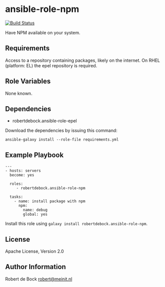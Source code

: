 ansible-role-npm
=========

[![Build Status](https://travis-ci.org/robertdebock/ansible-role-npm.svg?branch=master)](https://travis-ci.org/robertdebock/ansible-role-npm)

Have NPM available on your system.

Requirements
------------

Access to a repository containing packages, likely on the internet.
On RHEL (platform: EL) the epel repository is required.

Role Variables
--------------

None known.

Dependencies
------------

- robertdebock.ansible-role-epel

Download the dependencies by issuing this command:
```
ansible-galaxy install --role-file requirements.yml
```

Example Playbook
----------------

```
---
- hosts: servers
  become: yes

  roles:
     - robertdebock.ansible-role-npm

  tasks:
    - name: install package with npm
      npm:
        name: debug
        global: yes
```

Install this role using `galaxy install robertdebock.ansible-role-npm`.

License
-------

Apache License, Version 2.0

Author Information
------------------

Robert de Bock <robert@meinit.nl>
